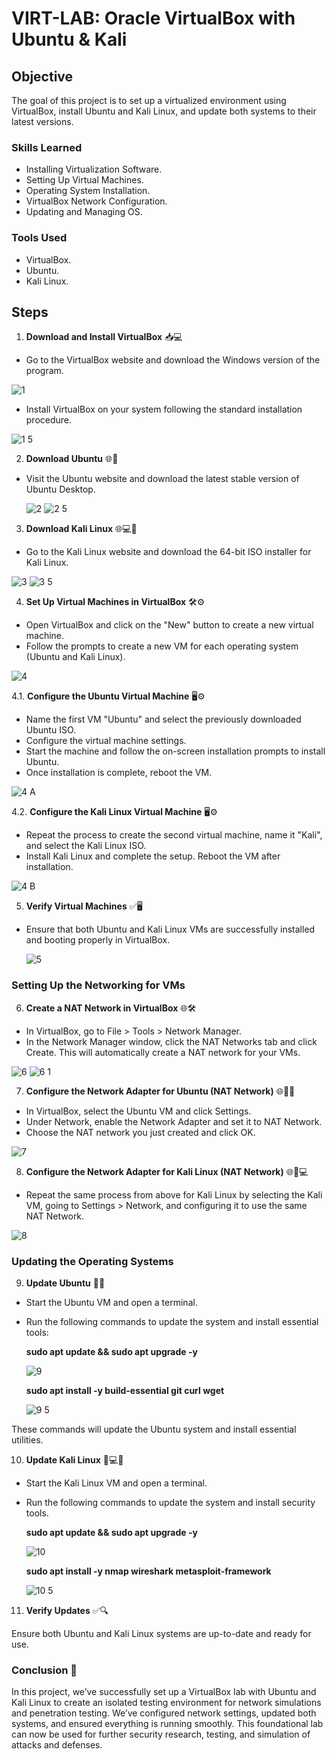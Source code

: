 # **VIRT-LAB: Oracle VirtualBox with Ubuntu & Kali**

## Objective

The goal of this project is to set up a virtualized environment using VirtualBox, install Ubuntu and Kali Linux, and update both systems to their latest versions.

### Skills Learned

- Installing Virtualization Software.
- Setting Up Virtual Machines.
- Operating System Installation.
- VirtualBox Network Configuration.
- Updating and Managing OS.

### Tools Used

- VirtualBox.
- Ubuntu.
- Kali Linux.

## Steps

1. **Download and Install VirtualBox** 📥💻

- Go to the VirtualBox website and download the Windows version of the program.
  
![1](https://github.com/user-attachments/assets/82100c74-dcfe-4f05-937a-97c53c693e54)

- Install VirtualBox on your system following the standard installation procedure.

 ![1 5](https://github.com/user-attachments/assets/a2f00376-c6d3-48e3-b1e4-dfd936683cf8)


2. **Download Ubuntu** 🌐🐧

- Visit the Ubuntu website and download the latest stable version of Ubuntu Desktop.

  ![2](https://github.com/user-attachments/assets/8113a50f-20c2-42d5-a706-c01005779593)
  ![2 5](https://github.com/user-attachments/assets/2ecc328e-0d85-4d8a-adfb-e7ad45c00f26)


3. **Download Kali Linux** 🌐💻🐍

- Go to the Kali Linux website and download the 64-bit ISO installer for Kali Linux.
  
![3](https://github.com/user-attachments/assets/9c359a6c-dd0d-4f55-8011-6f93869dc862)
![3 5](https://github.com/user-attachments/assets/97267f35-5da8-4f95-a67c-a0fec3d7fdb7)


4. **Set Up Virtual Machines in VirtualBox** 🛠️⚙️

- Open VirtualBox and click on the "New" button to create a new virtual machine.
- Follow the prompts to create a new VM for each operating system (Ubuntu and Kali Linux).

![4](https://github.com/user-attachments/assets/a11524ef-1a55-4ed8-9e6c-aaa99c0273de)

   4.1. **Configure the Ubuntu Virtual Machine** 🖥️⚙️

   - Name the first VM "Ubuntu" and select the previously downloaded Ubuntu ISO.
   - Configure the virtual machine settings.
   - Start the machine and follow the on-screen installation prompts to install Ubuntu.
   - Once installation is complete, reboot the VM.

![4 A](https://github.com/user-attachments/assets/3fe9c022-9c30-494f-838b-59c7d8ca8609)

   4.2. **Configure the Kali Linux Virtual Machine** 🖥️⚙️

   - Repeat the process to create the second virtual machine, name it "Kali", and select the Kali Linux ISO.
   - Install Kali Linux and complete the setup. Reboot the VM after installation.

![4 B](https://github.com/user-attachments/assets/3b244bfd-de2f-423b-9c38-96494a609f86)


5. **Verify Virtual Machines** ✅🖥️

- Ensure that both Ubuntu and Kali Linux VMs are successfully installed and booting properly in VirtualBox.

  ![5](https://github.com/user-attachments/assets/5274f22f-fee7-4b10-9a6f-3311693fbfaf)


### **Setting Up the Networking for VMs**

6. **Create a NAT Network in VirtualBox** 🌐🛠️

- In VirtualBox, go to File > Tools > Network Manager.
- In the Network Manager window, click the NAT Networks tab and click Create. This will automatically create a NAT network for your VMs.

![6](https://github.com/user-attachments/assets/c98885d7-1222-4de9-876b-3a5a35204062)
![6 1](https://github.com/user-attachments/assets/b257aefd-456e-4c52-a73e-062016898f73)


7. **Configure the Network Adapter for Ubuntu (NAT Network)** 🌐🔧🐧

- In VirtualBox, select the Ubuntu VM and click Settings.
- Under Network, enable the Network Adapter and set it to NAT Network.
- Choose the NAT network you just created and click OK.

![7](https://github.com/user-attachments/assets/888ba204-22f2-43d0-af6e-69c368dd6859)


8. **Configure the Network Adapter for Kali Linux (NAT Network)** 🌐🔧💻

- Repeat the same process from above for Kali Linux by selecting the Kali VM, going to Settings > Network, and configuring it to use the same NAT Network.

![8](https://github.com/user-attachments/assets/32ce623a-eb78-4626-a863-d2c8df3a5dca)


### **Updating the Operating Systems**

9. **Update Ubuntu** 🔄🐧

- Start the Ubuntu VM and open a terminal.
- Run the following commands to update the system and install essential tools:

    **sudo apt update && sudo apt upgrade -y**

  ![9](https://github.com/user-attachments/assets/6994f5e4-e216-41aa-84d2-bfc7bec43178)

    **sudo apt install -y build-essential git curl wget**

  ![9 5](https://github.com/user-attachments/assets/9c9f837f-3cb4-4528-bfcb-3612ad973b6f)

These commands will update the Ubuntu system and install essential utilities.


10. **Update Kali Linux** 🔄💻🐍

- Start the Kali Linux VM and open a terminal.
- Run the following commands to update the system and install security tools.

     **sudo apt update && sudo apt upgrade -y**

  ![10](https://github.com/user-attachments/assets/e368ffaf-23b5-474b-be64-6300dcbeaee4)

     **sudo apt install -y nmap wireshark metasploit-framework**

  ![10 5](https://github.com/user-attachments/assets/60a129ae-a9eb-4123-807a-022df1e98c71)


11. **Verify Updates** ✅🔍

Ensure both Ubuntu and Kali Linux systems are up-to-date and ready for use.


### Conclusion 🎉

In this project, we’ve successfully set up a VirtualBox lab with Ubuntu and Kali Linux to create an isolated testing environment for network simulations and penetration testing. We’ve configured network settings, updated both systems, and ensured everything is running smoothly. This foundational lab can now be used for further security research, testing, and simulation of attacks and defenses.






